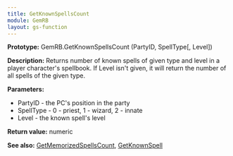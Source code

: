 ```yaml
---
title: GetKnownSpellsCount
module: GemRB
layout: gs-function
---
```


**Prototype:** GemRB.GetKnownSpellsCount (PartyID, SpellType[, Level])

**Description:** Returns number of known spells of given type and level in 
a player character's spellbook. If Level isn't given, it will return the 
number of all spells of the given type.

**Parameters:**
  * PartyID   - the PC's position in the party
  * SpellType - 0 - priest, 1 - wizard, 2 - innate
  * Level     - the known spell's level

**Return value:** numeric

**See also:** [GetMemorizedSpellsCount](GetMemorizedSpellsCount.md), [GetKnownSpell](GetKnownSpell.md)

